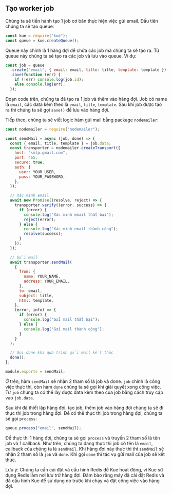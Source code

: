 <!-- Tạo worker job -->

## Tạo worker job

Chúng ta sẽ tiến hành tạo 1 job cơ bản thực hiện việc gửi email. Đầu tiên chúng ta sẽ tạo queue:

```javascript
const kue = require("kue");
const queue = kue.createQueue();
```

Queue này chính là 1 hàng đợi để chứa các job mà chúng ta sẽ tạo ra. Từ queue này chúng ta sẽ tạo ra các job và lưu vào queue. Ví dụ:

```javascript
const job = queue
  .create("email", { email: email, title: title, template: template })
  .save(function (err) {
    if (!err) console.log(job.id);
    else console.log(err);
  });
```

Đoạn code trên, chúng ta đã tạo ra 1 job và thêm vào hàng đợi. Job có name là `email`, các data kèm theo là `email`, `title`, `template`. Sau khi job được tạo ra thì chúng ta sẽ gọi `save()` để lưu vào hàng đợi.

Tiếp theo, chúng ta sẽ viết logic hàm gửi mail bằng package `nodemailer`:

```javascript
const nodemailer = require("nodemailer");

const sendMail = async (job, done) => {
  const { email, title, template } = job.data;
  const transporter = nodemailer.createTransport({
    host: "smtp.gmail.com",
    port: 465,
    secure: true,
    auth: {
      user: YOUR_USER,
      pass: YOUR_PASSWORD,
    },
  });

  // Xác minh email
  await new Promise((resolve, reject) => {
    transporter.verify((error, success) => {
      if (error) {
        console.log("Xác minh email thất bại");
        reject(error);
      } else {
        console.log("Xác minh email thành công");
        resolve(success);
      }
    });
  });

  // Gửi mail
  await transporter.sendMail(
    {
      from: {
        name: YOUR_NAME,
        address: YOUR_EMAIL,
      },
      to: email,
      subject: title,
      html: template,
    },
    (error, info) => {
      if (error) {
        console.log("Gửi mail thất bại");
      } else {
        console.log("Gửi mail thành công");
      }
    }
  );

  // Gọi done khi quá trình gửi mail kết thúc
  done();
};

module.exports = sendMail;
```

Ở trên, hàm `sendMail` sẽ nhận 2 tham số là job và done. `job` chính là công việc thực thi, còn hàm `done` chúng ta sẽ gọi khi giải quyết xong công việc. Từ `job` chúng ta có thể lấy được data kèm theo của job bằng cách truy cập vào `job.data`.

Sau khi đã thiết lập hàng đợi, tạo job, thêm job vào hàng đợi chúng ta sẽ đi thực thi job trong hàng đợi. Để có thể thực thi job trong hàng đợi, chúng ta sẽ gọi `process`:

```javascript
queue.process("email", sendMail);
```

Để thực thi 1 hàng đợi, chúng ta sẽ gọi `process` và truyền 2 tham số là tên job và 1 callback. Như trên, chúng ta đang thực thi job có tên là `email`, callback của chúng ta là `sendMail`. Khi hàng đợi này thực thi thì `sendMail` sẽ nhận 2 tham số là `job` và `done`. Khi gọi `done` thì tác vụ gửi mail của job sẽ kết thúc.

Lưu ý: Chúng ta cần cài đặt và cấu hình Redis để Kue hoạt động, vì Kue sử dụng Redis làm nơi lưu trữ hàng đợi. Đảm bảo rằng máy đã cài đặt Redis và đã cấu hình Kue để sử dụng nó trước khi chạy và đặt công việc vào hàng đợi.
